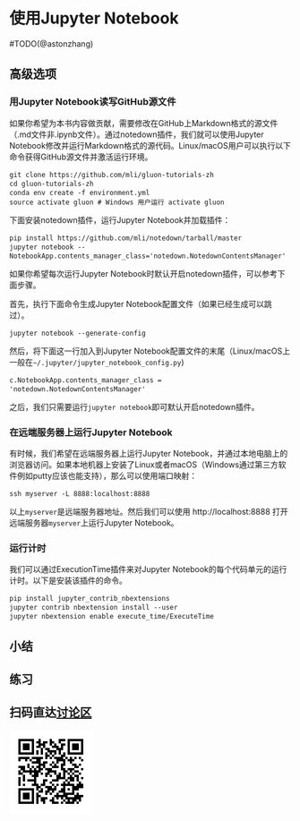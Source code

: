 # 使用Jupyter Notebook

#TODO(@astonzhang)

## 高级选项

### 用Jupyter Notebook读写GitHub源文件

如果你希望为本书内容做贡献，需要修改在GitHub上Markdown格式的源文件（.md文件非.ipynb文件）。通过notedown插件，我们就可以使用Jupyter Notebook修改并运行Markdown格式的源代码。Linux/macOS用户可以执行以下命令获得GitHub源文件并激活运行环境。

```
git clone https://github.com/mli/gluon-tutorials-zh
cd gluon-tutorials-zh
conda env create -f environment.yml
source activate gluon # Windows 用户运行 activate gluon
```

下面安装notedown插件，运行Jupyter Notebook并加载插件：

```
pip install https://github.com/mli/notedown/tarball/master
jupyter notebook --NotebookApp.contents_manager_class='notedown.NotedownContentsManager'
```

如果你希望每次运行Jupyter Notebook时默认开启notedown插件，可以参考下面步骤。

首先，执行下面命令生成Jupyter Notebook配置文件（如果已经生成可以跳过）。

```
jupyter notebook --generate-config
```

然后，将下面这一行加入到Jupyter Notebook配置文件的末尾（Linux/macOS上一般在`~/.jupyter/jupyter_notebook_config.py`)

```
c.NotebookApp.contents_manager_class = 'notedown.NotedownContentsManager'
```

之后，我们只需要运行`jupyter notebook`即可默认开启notedown插件。


### 在远端服务器上运行Jupyter Notebook

有时候，我们希望在远端服务器上运行Jupyter Notebook，并通过本地电脑上的浏览器访问。如果本地机器上安装了Linux或者macOS（Windows通过第三方软件例如putty应该也能支持），那么可以使用端口映射：

```
ssh myserver -L 8888:localhost:8888
```

以上`myserver`是远端服务器地址。然后我们可以使用 http://localhost:8888 打开远端服务器`myserver`上运行Jupyter Notebook。

### 运行计时

我们可以通过ExecutionTime插件来对Jupyter Notebook的每个代码单元的运行计时。以下是安装该插件的命令。

```
pip install jupyter_contrib_nbextensions
jupyter contrib nbextension install --user
jupyter nbextension enable execute_time/ExecuteTime
```

## 小结


## 练习



## 扫码直达[讨论区](https://discuss.gluon.ai/t/topic/6965)

![](../img/qr_jupyter.svg)

